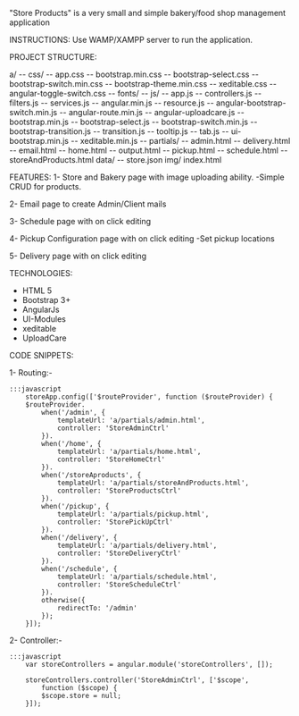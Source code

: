 "Store Products" is a very small and simple bakery/food shop management application


INSTRUCTIONS: 
Use WAMP/XAMPP server to run the application.


PROJECT STRUCTURE:

a/
-- css/
    -- app.css
    -- bootstrap.min.css
    -- bootstrap-select.css
    -- bootstrap-switch.min.css
    -- bootstrap-theme.min.css
    -- xeditable.css
    -- angular-toggle-switch.css
-- fonts/
-- js/
    -- app.js
    -- controllers.js
    -- filters.js
    -- services.js
    -- angular.min.js
    -- resource.js
    -- angular-bootstrap-switch.min.js
    -- angular-route.min.js
    -- angular-uploadcare.js
    -- bootstrap.min.js
    -- bootstrap-select.js
    -- bootstrap-switch.min.js
    -- bootstrap-transition.js
    -- transition.js
    -- tooltip.js
    -- tab.js
    -- ui-bootstrap.min.js
    -- xeditable.min.js
-- partials/
    -- admin.html
    -- delivery.html
    -- email.html
    -- home.html
    -- output.html
    -- pickup.html
    -- schedule.html
    -- storeAndProducts.html
data/
-- store.json
img/
index.html

FEATURES:
1- Store and Bakery page with image uploading ability.
   -Simple CRUD for products.

2- Email page to create Admin/Client mails

3- Schedule page with on click editing

4- Pickup Configuration page with on click editing
   -Set pickup locations
   
5- Delivery page with on click editing


TECHNOLOGIES:
- HTML 5
- Bootstrap 3+
- AngularJs
- UI-Modules
- xeditable
- UploadCare


CODE SNIPPETS:

1- Routing:-

    :::javascript
        storeApp.config(['$routeProvider', function ($routeProvider) {
        $routeProvider.
            when('/admin', {
                templateUrl: 'a/partials/admin.html',
                controller: 'StoreAdminCtrl'
            }).
            when('/home', {
                templateUrl: 'a/partials/home.html',
                controller: 'StoreHomeCtrl'
            }).
            when('/storeAproducts', {
                templateUrl: 'a/partials/storeAndProducts.html',
                controller: 'StoreProductsCtrl'
            }).
            when('/pickup', {
                templateUrl: 'a/partials/pickup.html',
                controller: 'StorePickUpCtrl'
            }).
            when('/delivery', {
                templateUrl: 'a/partials/delivery.html',
                controller: 'StoreDeliveryCtrl'
            }).
            when('/schedule', {
                templateUrl: 'a/partials/schedule.html',
                controller: 'StoreScheduleCtrl'
            }).
            otherwise({
                redirectTo: '/admin'
            });
        }]);


2- Controller:-

    :::javascript
        var storeControllers = angular.module('storeControllers', []);
        
        storeControllers.controller('StoreAdminCtrl', ['$scope',
            function ($scope) {
            $scope.store = null;
        }]);
        